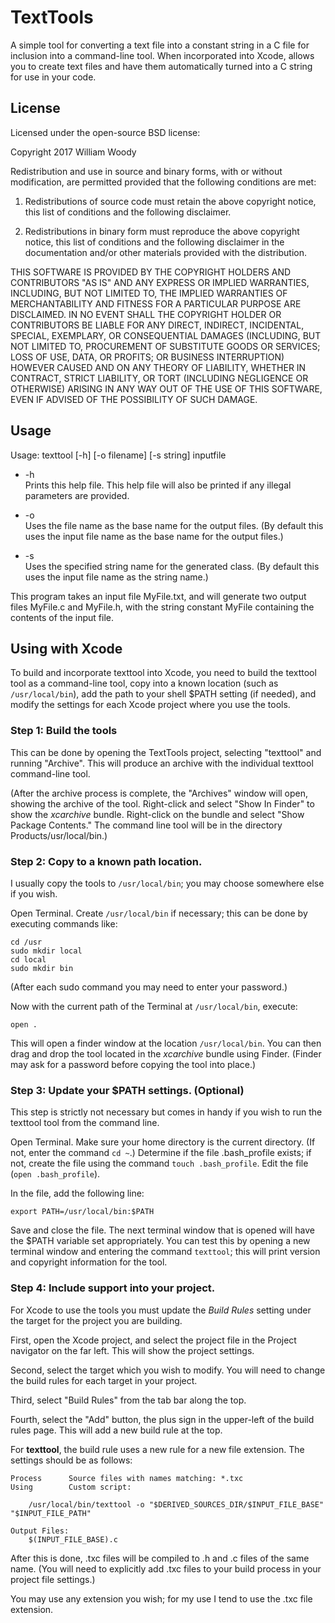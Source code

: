 # TextTools

A simple tool for converting a text file into a constant string in a C file
for inclusion into a command-line tool. When incorporated into Xcode, allows
you to create text files and have them automatically turned into a C string
for use in your code.

## License

Licensed under the open-source BSD license:

Copyright 2017 William Woody

Redistribution and use in source and binary forms, with or without modification,
are permitted provided that the following conditions are met:

1. Redistributions of source code must retain the above copyright notice, this
list of conditions and the following disclaimer.

2. Redistributions in binary form must reproduce the above copyright notice, 
this list of conditions and the following disclaimer in the documentation 
and/or other materials provided with the distribution.

THIS SOFTWARE IS PROVIDED BY THE COPYRIGHT HOLDERS AND CONTRIBUTORS "AS IS" 
AND ANY EXPRESS OR IMPLIED WARRANTIES, INCLUDING, BUT NOT LIMITED TO, THE 
IMPLIED WARRANTIES OF MERCHANTABILITY AND FITNESS FOR A PARTICULAR PURPOSE ARE
DISCLAIMED. IN NO EVENT SHALL THE COPYRIGHT HOLDER OR CONTRIBUTORS BE LIABLE 
FOR ANY DIRECT, INDIRECT, INCIDENTAL, SPECIAL, EXEMPLARY, OR CONSEQUENTIAL 
DAMAGES (INCLUDING, BUT NOT LIMITED TO, PROCUREMENT OF SUBSTITUTE GOODS OR SERVICES; LOSS OF USE, DATA, OR PROFITS; OR BUSINESS INTERRUPTION) HOWEVER 
CAUSED AND ON ANY THEORY OF LIABILITY, WHETHER IN CONTRACT, STRICT LIABILITY, 
OR TORT (INCLUDING NEGLIGENCE OR OTHERWISE) ARISING IN ANY WAY OUT OF THE USE 
OF THIS SOFTWARE, EVEN IF ADVISED OF THE POSSIBILITY OF SUCH DAMAGE.

## Usage

Usage: texttool [-h] [-o filename] [-s string] inputfile

* -h  
    Prints this help file. This help file will also be printed if any illegal
    parameters are provided. 

* -o  
    Uses the file name as the base name for the output files. (By default 
    this uses the input file name as the base name for the output files.) 

* -s  
    Uses the specified string name for the generated class. (By default this 
    uses the input file name as the string name.)

This program takes an input file MyFile.txt, and will generate two output files
MyFile.c and MyFile.h, with the string constant MyFile containing the contents of the input file.

## Using with Xcode

To build and incorporate texttool into Xcode, you need to build the texttool tool as a command-line tool, copy into a known location (such as `/usr/local/bin`), add the path to your shell $PATH setting (if needed), and modify the settings for each Xcode project where you use the tools.

### Step 1: Build the tools

This can be done by opening the TextTools project, selecting "texttool" and running "Archive". This will produce an archive with the individual texttool command-line tool. 

(After the archive process is complete, the "Archives" window will open, showing the archive of the tool. Right-click and select "Show In Finder" to show the *xcarchive* bundle. Right-click on the bundle and select "Show Package Contents." The command line tool will be in the directory Products/usr/local/bin.)

### Step 2: Copy to a known path location.

I usually copy the tools to `/usr/local/bin`; you may choose somewhere else if you wish.

Open Terminal. Create `/usr/local/bin` if necessary; this can be done by executing commands like:

    cd /usr
    sudo mkdir local
    cd local
    sudo mkdir bin

(After each sudo command you may need to enter your password.)

Now with the current path of the Terminal at `/usr/local/bin`, execute:

    open .

This will open a finder window at the location `/usr/local/bin`. You can then drag and drop the tool located in the *xcarchive* bundle using Finder. (Finder may ask for a password before copying the tool into place.)

### Step 3: Update your $PATH settings. (Optional)

This step is strictly not necessary but comes in handy if you wish to run the texttool tool from the command line.

Open Terminal. Make sure your home directory is the current directory. (If not, enter the command `cd ~`.) Determine if the file .bash_profile exists; if not, create the file using the command `touch .bash_profile`. Edit the file (`open .bash_profile`).

In the file, add the following line:

    export PATH=/usr/local/bin:$PATH

Save and close the file. The next terminal window that is opened will have the $PATH variable set appropriately. You can test this by opening a new terminal window and entering the command `texttool`; this will print version and copyright information for the tool.

### Step 4: Include support into your project.

For Xcode to use the tools you must update the *Build Rules* setting under the target for the project you are building.

First, open the Xcode project, and select the project file in the Project navigator on the far left. This will show the project settings.

Second, select the target which you wish to modify. You will need to change the build rules for each target in your project.

Third, select "Build Rules" from the tab bar along the top.

Fourth, select the "Add" button, the plus sign in the upper-left of the build rules page. This will add a new build rule at the top. 

For **texttool**, the build rule uses a new rule for a new file extension. The settings should be as follows:

    Process      Source files with names matching: *.txc
    Using        Custom script:
    
        /usr/local/bin/texttool -o "$DERIVED_SOURCES_DIR/$INPUT_FILE_BASE" "$INPUT_FILE_PATH"
    
    Output Files:
        $(INPUT_FILE_BASE).c

After this is done, .txc files will be compiled to .h and .c files of the same name. (You will need to explicitly add .txc files to your build process in your project file settings.)

You may use any extension you wish; for my use I tend to use the .txc file extension.

